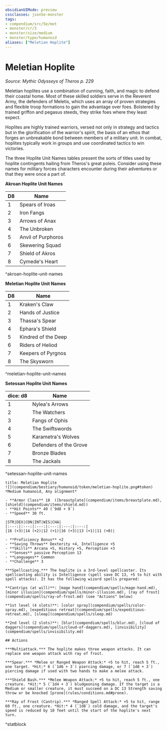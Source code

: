 ```yaml
---
obsidianUIMode: preview
cssclasses: json5e-monster
tags:
- compendium/src/5e/mot
- monster/cr/3
- monster/size/medium
- monster/type/humanoid
aliases: ["Meletian Hoplite"]
---
```

# Meletian Hoplite
*Source: Mythic Odysseys of Theros p. 229*  

Meletian hoplites use a combination of cunning, faith, and magic to defend their coastal home. Most of these skilled soldiers serve in the Reverent Army, the defenders of Meletis, which uses an array of proven strategies and flexible troop formations to gain the advantage over foes. Bolstered by trained griffon and pegasus steeds, they strike foes where they least expect.

Hoplites are highly trained warriors, versed not only in strategy and tactics but in the glorification of the warrior's spirit, the basis of an ethos that forges an unbreakable bond between members of a military unit. In combat, hoplites typically work in groups and use coordinated tactics to win victories.

The three Hoplite Unit Names tables present the sorts of titles used by hoplite contingents hailing from Theros's great poleis. Consider using these names for military forces characters encounter during their adventures or that they were once a part of.

**Akroan Hoplite Unit Names**

| D8 | Name |
|----|------|
| 1 | Spears of Iroas |
| 2 | Iron Fangs |
| 3 | Arrows of Anax |
| 4 | The Unbroken |
| 5 | Anvil of Purphoros |
| 6 | Skewering Squad |
| 7 | Shield of Akros |
| 8 | Cymede's Heart |
^akroan-hoplite-unit-names

**Meletian Hoplite Unit Names**

| D8 | Name |
|----|------|
| 1 | Kraken's Claw |
| 2 | Hands of Justice |
| 3 | Thassa's Spear |
| 4 | Ephara's Shield |
| 5 | Kindred of the Deep |
| 6 | Riders of Heliod |
| 7 | Keepers of Pyrgnos |
| 8 | The Skysworn |
^meletian-hoplite-unit-names

**Setessan Hoplite Unit Names**

| dice: d8 | Name |
|----------|------|
| 1 | Nylea's Arrows |
| 2 | The Watchers |
| 3 | Fangs of Ophis |
| 4 | The Swiftswords |
| 5 | Karametra's Wolves |
| 6 | Defenders of the Grove |
| 7 | Bronze Blades |
| 8 | The Jackals |
^setessan-hoplite-unit-names

```ad-statblock
title: Meletian Hoplite
![](compendium/bestiary/humanoid/token/meletian-hoplite.png#token)
*Medium humanoid, Any alignment*

- **Armor Class** 18  ([breastplate](compendium/items/breastplate.md), [shield](compendium/items/shield.md))
- **Hit Points** 49 (`9d8 + 9`)
- **Speed** 30 ft.

|STR|DEX|CON|INT|WIS|CHA|
|:---:|:---:|:---:|:---:|:---:|:---:|
|16 (+3)|14 (+2)|12 (+1)|16 (+3)|13 (+1)|11 (+0)|

- **Proficiency Bonus** +2
- **Saving Throws** Dexterity +4, Intelligence +5
- **Skills** Arcana +5, History +5, Perception +3
- **Senses** passive Perception 13
- **Languages** Common
- **Challenge** 3

***Spellcasting.*** The hoplite is a 3rd-level spellcaster. Its spellcasting ability is Intelligence (spell save DC 13, +5 to hit with spell attacks). It has the following wizard spells prepared:

**Cantrips (at will)**: [mage hand](compendium/spells/mage-hand.md), [minor illusion](compendium/spells/minor-illusion.md), [ray of frost](compendium/spells/ray-of-frost.md) (see "Actions" below)

**1st level (4 slots)**: [color spray](compendium/spells/color-spray.md), [expeditious retreat](compendium/spells/expeditious-retreat.md), [sleep](compendium/spells/sleep.md)

**2nd level (2 slots)**: [blur](compendium/spells/blur.md), [cloud of daggers](compendium/spells/cloud-of-daggers.md), [invisibility](compendium/spells/invisibility.md)

## Actions

***Multiattack.*** The hoplite makes three weapon attacks. It can replace one weapon attack with ray of frost.

***Spear.*** *Melee or Ranged Weapon Attack:* +5 to hit, reach 5 ft., one target. *Hit:* 6 (`1d6 + 3`) piercing damage, or 7 (`1d8 + 3`) piercing damage if used with two hands to make a melee attack.

***Shield Bash.*** *Melee Weapon Attack:* +5 to hit, reach 5 ft., one creature. *Hit:* 5 (`1d4 + 3`) bludgeoning damage. If the target is a Medium or smaller creature, it must succeed on a DC 13 Strength saving throw or be knocked [prone](rules/conditions.md#prone).

***Ray of Frost (Cantrip).*** *Ranged Spell Attack:* +5 to hit, range 60 ft., one creature. *Hit:* 4 (`1d8`) cold damage, and the target's speed is reduced by 10 feet until the start of the hoplite's next turn.
```
^statblock